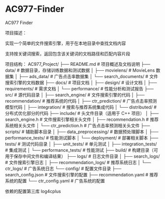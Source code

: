 # AC977-Finder
AC977 Finder

项目描述：

实现一个简单的文件搜索引擎，用于在本地目录中查找文档内容

支持按关键词搜索，返回包含该关键词的文档路径和匹配内容片段

项目结构：
AC977_Project/
├── README.md                # 项目概述及文档说明
├── data/                    # 数据目录，存储训练数据和测试数据
│   ├── movielens/           # MovieLens 数据集
│   ├── ads_data/            # 广告点击率数据集
│   └── search_documents/    # 文件搜索引擎的文档数据
├── docs/                    # 项目文档
│   ├── design/              # 设计文档
│   ├── requirements/        # 需求文档
│   └── performance/         # 性能分析和测试报告
├── src/                     # 源代码目录
│   ├── search_engine/       # 文件搜索引擎的代码
│   ├── recommendation/      # 推荐系统的代码
│   ├── ctr_prediction/      # 广告点击率预测模型代码
│   ├── integration/         # 搜索与推荐系统集成代码
│   └── distributed/         # 分布式优化部分的代码
├── include/                 # 头文件目录（适用于 C++ 项目）
│   ├── search_engine.h      # 文件搜索引擎相关头文件
│   ├── recommendation.h     # 推荐系统相关头文件
│   └── ctr_prediction.h     # 广告点击率预测相关头文件
├── scripts/                 # 辅助脚本目录
│   ├── data_preprocessing/  # 数据预处理脚本
│   ├── performance_tests/   # 性能测试脚本
│   └── deployment/          # 部署相关脚本
├── tests/                   # 测试代码目录
│   ├── unit_tests/          # 单元测试
│   ├── integration_tests/   # 集成测试
│   └── performance_tests/   # 性能测试
├── build/                   # 构建目录（可用于保存中间文件和编译结果）
├── logs/                    # 日志文件目录
│   ├── search_logs/         # 文件搜索引擎日志
│   ├── recommendation_logs/ # 推荐系统日志
│   └── ctr_logs/            # 广告系统日志
└── config/                  # 配置文件目录
    ├── search_config.json   # 文件搜索引擎的配置
    ├── recommendation.yaml  # 推荐系统的配置
    └── ctr_config.yaml      # 广告系统的配置

依赖的配置第三库
log4cplus
